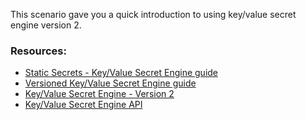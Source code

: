 This scenario gave you a quick introduction to using key/value secret engine version 2. 

### Resources:

- [Static Secrets - Key/Value Secret Engine guide](https://www.vaultproject.io/guides/secret-mgmt/static-secrets.html)
- [Versioned Key/Value Secret Engine guide](https://www.vaultproject.io/guides/secret-mgmt/versioned-kv.html)
- [Key/Value Secret Engine - Version 2](https://www.vaultproject.io/docs/secrets/kv/kv-v2.html)
- [Key/Value Secret Engine API](https://www.vaultproject.io/api/secret/kv/kv-v2.html)
